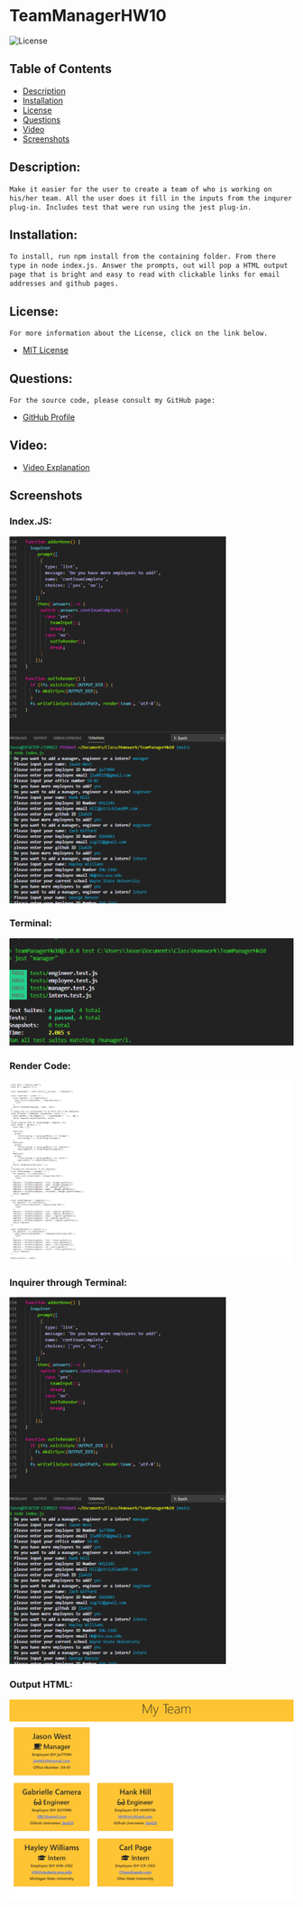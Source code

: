 # TeamManagerHW10

![License](https://img.shields.io/badge/License-MIT-blue.svg 'License Badge')

## Table of Contents

- [Description](#description)
- [Installation](#installation)
- [License](#license)
- [Questions](#questions)
- [Video](#video)
- [Screenshots](#screenshots)

## Description:

    Make it easier for the user to create a team of who is working on his/her team. All the user does it fill in the inputs from the inqurer plug-in. Includes test that were run using the jest plug-in.

## Installation:

    To install, run npm install from the containing folder. From there type in node index.js. Answer the prompts, out will pop a HTML output page that is bright and easy to read with clickable links for email addresses and github pages.

## License:

    For more information about the License, click on the link below.

- [MIT License](https://opensource.org/licenses/MIT)

## Questions:

    For the source code, please consult my GitHub page:

- [GitHub Profile](https://github.com/jlw429)

## Video:

- [Video Explanation](https://drive.google.com/file/d/1N1HqknGRHv-lTIvK1UmEcHElXqEFZ9HE/view?usp=sharing)

## Screenshots

### Index.JS:

![index.js](assets/inquirer.png 'Index.js source code')

### Terminal:

![Jest](assets/jest.png 'Terminal and index.js')

### Render Code:

![Render Code](assets/rendercode.png 'Package.JSON')

### Inquirer through Terminal:

![Inquirer](assets/inquirer.png 'gitignore')

### Output HTML:

![HTML Output](assets/output.png 'output HTML')
